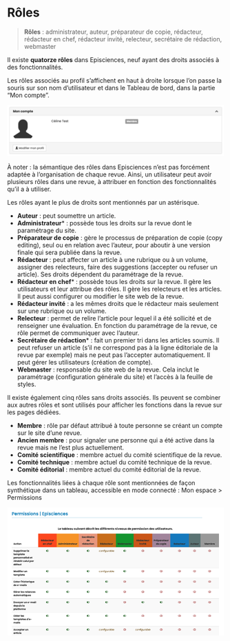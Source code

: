 # Rôles

> **Rôles** : administrateur, auteur, préparateur de copie, rédacteur, rédacteur en chef, rédacteur invité, relecteur, secrétaire de rédaction, webmaster

Il existe **quatorze rôles** dans Episciences, neuf ayant des droits associés à des fonctionnalités.

Les rôles associés au profil s’affichent en haut à droite lorsque l’on passe la souris sur son nom d’utilisateur et dans le Tableau de bord, dans la partie “Mon compte”.

![Alt text](img/roles-1.png "Mes rôles")

À noter : la sémantique des rôles dans Episciences n’est pas forcément adaptée à l’organisation de chaque revue. Ainsi, un utilisateur peut avoir plusieurs rôles dans une revue, à attribuer en fonction des fonctionnalités qu’il a à utiliser.

Les rôles ayant le plus de droits sont mentionnés par un astérisque.

+ **Auteur** : peut soumettre un article.
+ **Administrateur*** : possède tous les droits sur la revue dont le paramétrage du site.
+ **Préparateur de copie** : gère le processus de préparation de copie (copy editing), seul ou en relation avec l’auteur, pour aboutir à une version finale qui sera publiée dans la revue.
+ **Rédacteur** : peut affecter un article à une rubrique ou à un volume, assigner des relecteurs, faire des suggestions (accepter ou refuser un article). Ses droits dépendent du paramétrage de la revue.
+ **Rédacteur en chef*** : possède tous les droits sur la revue. Il gère les utilisateurs et leur attribue des rôles. Il gère les relecteurs et les articles. Il peut aussi configurer ou modifier le site web de la revue.
+ **Rédacteur invité** : a les mêmes droits que le rédacteur mais seulement sur une rubrique ou un volume.
+ **Relecteur** : permet de relire l’article pour lequel il a été sollicité et de renseigner une évaluation. En fonction du paramétrage de la revue, ce rôle permet de communiquer avec l’auteur.
+ **Secrétaire de rédaction*** : fait un premier tri dans les articles soumis. Il peut refuser un article (s’il ne correspond pas à la ligne éditoriale de la revue par exemple) mais ne peut pas l’accepter automatiquement. Il peut gérer les utilisateurs (création de compte).
+ **Webmaster** : responsable du site web de la revue. Cela inclut le paramétrage (configuration générale du site) et l’accès à la feuille de styles.

Il existe également cinq rôles sans droits associés. Ils peuvent se combiner aux autres rôles et sont utilisés pour afficher les fonctions dans la revue sur les pages dédiées.

+ **Membre** : rôle par défaut attribué à toute personne se créant un compte sur le site d’une revue. 
+ **Ancien membre** : pour signaler une personne qui a été active dans la revue mais ne l’est plus actuellement. 
+ **Comité scientifique** : membre actuel du comité scientifique de la revue. 
+ **Comité technique** : membre actuel du comité technique de la revue. 
+ **Comité éditorial** : membre actuel du comité éditorial de la revue.


Les fonctionnalités liées à chaque rôle sont mentionnées de façon synthétique dans un tableau, accessible en mode 
connecté : Mon espace > Permissions

![Alt text](img/roles-2.png "Permissions")
